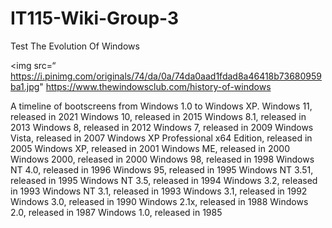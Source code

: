# IT115-Wiki-Group-3
Test
The Evolution Of Windows

<img src=“ https://i.pinimg.com/originals/74/da/0a/74da0aad1fdad8a46418b73680959ba1.jpg"
https://www.thewindowsclub.com/history-of-windows

A timeline of bootscreens from Windows 1.0 to Windows XP. 
Windows 11, released in 2021
Windows 10, released in 2015
Windows 8.1, released in 2013
Windows 8, released in 2012
Windows 7, released in 2009
Windows Vista, released in 2007
Windows XP Professional x64 Edition, released in 2005
Windows XP, released in 2001
Windows ME, released in 2000
Windows 2000, released in 2000
Windows 98, released in 1998
Windows NT 4.0, released in 1996
Windows 95, released in 1995
Windows NT 3.51, released in 1995
Windows NT 3.5, released in 1994
Windows 3.2, released in 1993
Windows NT 3.1, released in 1993
Windows 3.1, released in 1992
Windows 3.0, released in 1990
Windows 2.1x, released in 1988
Windows 2.0, released in 1987
Windows 1.0, released in 1985
